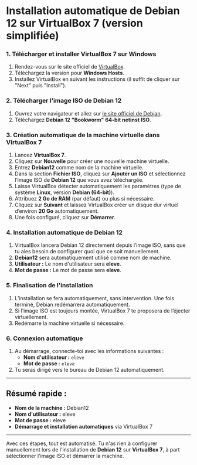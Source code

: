 # **Installation automatique de Debian 12 sur VirtualBox 7 (version simplifiée)**

### **1. Télécharger et installer VirtualBox 7 sur Windows**
1. Rendez-vous sur le site officiel de [VirtualBox](https://www.virtualbox.org/).
2. Téléchargez la version pour **Windows Hosts**.
3. Installez VirtualBox en suivant les instructions (il suffit de cliquer sur "Next" puis "Install").

### **2. Télécharger l'image ISO de Debian 12**
1. Ouvrez votre navigateur et allez sur [le site officiel de Debian](https://www.debian.org/distrib/).
2. Téléchargez **Debian 12 "Bookworm" 64-bit netinst ISO**.

### **3. Création automatique de la machine virtuelle dans VirtualBox 7**
1. Lancez **VirtualBox 7**.
2. Cliquez sur **Nouvelle** pour créer une nouvelle machine virtuelle.
3. Entrez **Debian12** comme nom de la machine virtuelle.
4. Dans la section **Fichier ISO**, cliquez sur **Ajouter un ISO** et sélectionnez l’image ISO de **Debian 12** que vous avez téléchargée.
5. Laisse VirtualBox détecter automatiquement les paramètres (type de système **Linux**, version **Debian (64-bit)**).
6. Attribuez **2 Go de RAM** (par défaut) ou plus si nécessaire.
7. Cliquez sur **Suivant** et laissez VirtualBox créer un disque dur virtuel d’environ **20 Go** automatiquement.
8. Une fois configuré, cliquez sur **Démarrer**.

### **4. Installation automatique de Debian 12**
1. VirtualBox lancera Debian 12 directement depuis l’image ISO, sans que tu aies besoin de configurer quoi que ce soit manuellement.
2. **Debian12** sera automatiquement utilisé comme nom de machine.
3. **Utilisateur :** Le nom d'utilisateur sera **eleve**.
4. **Mot de passe :** Le mot de passe sera **eleve**.

### **5. Finalisation de l'installation**
1. L’installation se fera automatiquement, sans intervention. Une fois terminé, Debian redémarrera automatiquement.
2. Si l’image ISO est toujours montée, VirtualBox 7 te proposera de l’éjecter virtuellement.
3. Redémarre la machine virtuelle si nécessaire.

### **6. Connexion automatique**
1. Au démarrage, connecte-toi avec les informations suivantes :
   - **Nom d'utilisateur :** `eleve`
   - **Mot de passe :** `eleve`
2. Tu seras dirigé vers le bureau de Debian 12 automatiquement.

---

## **Résumé rapide :**

- **Nom de la machine :** Debian12
- **Nom d'utilisateur :** eleve
- **Mot de passe :** eleve
- **Démarrage et installation automatiques** via VirtualBox 7

---

Avec ces étapes, tout est automatisé. Tu n'as rien à configurer manuellement lors de l'installation de **Debian 12** sur **VirtualBox 7**, à part sélectionner l'image ISO et démarrer la machine.
